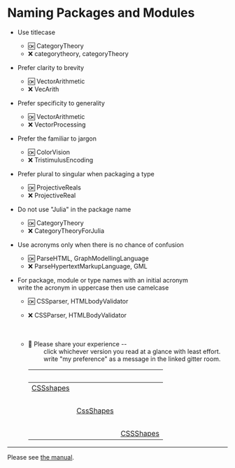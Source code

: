 # Naming Packages and Modules

- Use titlecase
  - :ok: CategoryTheory
  - :x:  categorytheory, categoryTheory
  
- Prefer clarity to brevity  
  - :ok: VectorArithmetic
  - :x:  VecArith
  
- Prefer specificity to generality  
  - :ok: VectorArithmetic
  - :x:  VectorProcessing

- Prefer the familiar to jargon  
  - :ok: ColorVision
  - :x:  TristimulusEncoding

- Prefer plural to singular when packaging a type
  - :ok: ProjectiveReals
  - :x:  ProjectiveReal

- Do not use "Julia" in the package name
  - :ok: CategoryTheory
  - :x:  CategoryTheoryForJulia

- Use acronyms only when there is no chance of confusion
  - :ok: ParseHTML, GraphModellingLanguage
  - :x: ParseHypertextMarkupLanguage, GML

- For package, module or type names with an initial acronym  
  write the acronym in uppercase then use camelcase
  - :ok:  CSSparser, HTMLbodyValidator
  - :x:  CSSParser, HTMLBodyValidator   
 &nbsp;    
 &nbsp;      
  - :notebook_with_decorative_cover: Please share your experience --    
     &nbsp;&nbsp;&nbsp;&nbsp;&nbsp;&nbsp;&nbsp;&nbsp;
     click whichever version you read at a glance with least effort.     
     &nbsp;&nbsp;&nbsp;&nbsp;&nbsp;&nbsp;&nbsp;&nbsp; 
     write "my preference" as a message in the linked gitter room.
     
     &nbsp; | &nbsp;  | &nbsp;
     :-------:|:-------:|:-------:
     [CSSshapes](https://gitter.im/JuliaPraxis/prefer_CssScripts) | &nbsp; | &nbsp; 
     &nbsp; | &nbsp;  | &nbsp;
     &nbsp; | [CssShapes](https://gitter.im/JuliaPraxis/prefer_CssScripts)  
     &nbsp; | &nbsp;  | &nbsp;
     &nbsp; | &nbsp; | [CSSShapes](https://gitter.im/JuliaPraxis/prefer_CssScripts)  
  
------  
    
Please see [the manual](http://docs.julialang.org/en/latest/manual/packages/#guidelines-for-naming-a-package).


  
